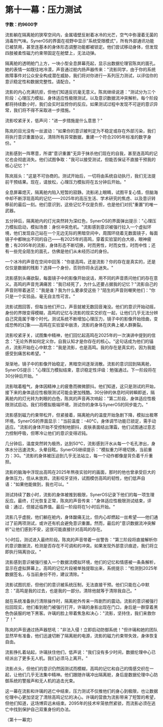 # 第十一幕：压力测试

**字数：约9600字**

流影躺在隔离舱的狭窄空间内，金属墙壁反射着冰冷的光芒，空气中弥漫着无菌的消毒剂气味。SynerOS的界面在视野中显示"系统受限模式"，所有外部通讯功能已被禁用，甚至连基本的身体形态调整功能都被锁定。他们尝试移动身体，但发现四肢被柔性磁力约束带固定在舱壁上，无法动弹。

隔离舱的透明舱门上方，一块小型全息屏幕亮起，显示出数据伦理官陈岚的面孔。她的表情一如既往地冷漠，声音通过舱内扬声器传来："流影同学，由于你的系统故障事件对公众安全构成潜在威胁，我们将对你进行一系列压力测试，以评估你的意识稳定性和数据完整性。请配合。"

流影的内心充满抗拒，但他们知道反抗毫无意义。陈岚继续说道："测试分为三个阶段：心理压力模拟、身体适应性极限测试，以及意识数据流冲突解析。每个阶段都将持续数小时，我们会实时监控你的反应。如果测试过程中发现不可逆的意识异常，我们将不得不采取进一步措施。"

流影咬紧牙关，低声问："进一步措施是什么意思？"

陈岚的目光没有一丝波动："如果你的意识被判定为不稳定或存在外部污染，我们将执行意识重置协议，清除所有异常数据，重建一个符合2095年标准的数字身份。"

流影感到一阵寒意，所谓"意识重置"无异于抹杀他们现在的自我，甚至连高鸣的记忆也会彻底消失。他们试图争取："我可以接受测试，但能否保证不直接干预我的核心记忆？"

陈岚摇头："这是不可协商的。测试开始后，一切将由系统自动执行，我们无法提前干预结果。现在，请放松，心理压力模拟将在五分钟后开始。"

全息屏幕熄灭，隔离舱内陷入短暂的寂静。流影闭上眼睛，试图平复心情，但脑海中却不断浮现高鸣的记忆——2025年的高压生活、学术研究的焦虑、以及意识转移前的最后一刻。他们意识到，这些记忆不仅是负担，也是他们对抗"重置"的唯一武器。

五分钟后，隔离舱内的灯光突然转为深红色，SynerOS的界面弹出提示："心理压力模拟启动，模拟场景：身份冲突危机。"流影感到意识被强行拉入一个虚拟环境，他们发现自己站在一个无边无际的黑暗空间中，周围环绕着无数面镜子，每面镜子中都映出不同的自己——有2025年的高鸣，穿着实验室的白大褂，眼神疲惫；有2095年的流影，身体形态不断切换，时而男性，时而女性，时而中性；还有一些完全陌生的面孔，仿佛是他们从未经历过的身份。

一个冰冷的声音在空间中回荡："你是高鸣，还是流影？你的存在是真实的，还是仅仅是数据的残影？选择一个身份，否则你将永远迷失。"

流影感到头痛欲裂，每面镜子中的影像开始说话，用不同的声音质问他们的存在意义。高鸣的声音充满痛苦："我已经死了，为什么还要占据我的记忆？"流影自己的声音则带着迷茫："我是谁？我为什么要承受这些？"陌生的声音则嘲笑他们："你只是一个实验品，毫无自主性可言。"

流影试图回答，但每当他们开口，声音就被无数回音淹没。他们的意识开始动摇，身份的界限变得模糊，高鸣的记忆与流影的现实交织在一起，让他们几乎无法分辨自己究竟属于哪个时代。测试系统不断增加心理压力，镜子中的影像开始扭曲，变成恐怖的幻象——高鸣在实验室中崩溃，流影的身体在庆典上被人群撕裂。

流影咬紧牙关，试图集中精神，他们回忆起高鸣在2025年的一次演讲中提到的信念："无论外界如何定义你，自我认知才是你存在的核心。"这句话成为他们的锚点，流影开始在心中默念："我是流影，也是高鸣。我的存在是真实的，因为我能感受到痛苦和希望。"

渐渐地，镜子中的影像开始稳定，黑暗空间逐渐消散。流影的意识回到隔离舱，SynerOS提示："心理压力模拟结束，意识稳定性评级：勉强通过。下一阶段将在30分钟后开始。"

流影喘着粗气，身体因精神上的疲惫而微微颤抖。他们知道，这只是测试的开始，接下来的身体适应性极限测试可能会更加残酷。30分钟的休息时间转瞬即逝，隔离舱内的灯光转为刺眼的白色，陈岚的声音再次响起："第二阶段，身体适应性极限测试启动。我们将模拟极端环境，测试你的身体与SynerOS的同步能力。"

流影感到磁力约束带松开，但紧接着，隔离舱内的温度开始急剧下降，模拟出极寒环境。SynerOS的界面显示："当前温度：-40°C，身体调节功能已锁定，需手动适应。"流影的身体开始不受控制地颤抖，皮肤表面结出薄霜，他们试图通过意志力控制呼吸，但寒冷让他们的意识变得迟钝。

几分钟后，温度突然转为极热，达到50°C，流影感到汗水从每一个毛孔渗出，身体水分迅速流失，头晕目眩。SynerOS继续提示："模拟重力环境切换，当前重力：3G。"流影的身体被压迫到几乎无法站立，每一个动作都像是背负着千斤重担。

流影的脑海中浮现出高鸣在2025年熬夜实验时的画面，那时的他也曾承受巨大的身体压力，但从未放弃。流影咬牙坚持，试图模仿高鸣的韧性，他们低声自语："如果他能做到，我也可以。"

测试持续了数小时，流影的身体被推到极限，SynerOS记录下他们的每一项生理反应。最终，灯光恢复正常，陈岚的声音传来："身体适应性极限测试结束，评级：通过，但接近临界值。最后一阶段将在1小时后开始。"

流影几乎虚脱，他们躺在舱内，身体酸痛无比，但内心却燃起一丝希望——他们通过了前两项测试，或许还有机会避免意识重置。然而，最后的"意识数据流冲突解析"让他们感到不安，这很可能直接针对高鸣的存在。

1小时后，测试进入最终阶段。陈岚的声音带着一丝警告："第三阶段将直接解析你的意识数据流，检测是否存在不可调和的冲突。如果发现外部意识痕迹，我们将立即执行隔离协议。"

流影感到意识被强行接入一个数据流模拟环境，他们的记忆和情感被一条条解析，显示在虚拟屏幕上。高鸣的记忆片段被单独提取出来，系统提示："检测到2025年数据签名，与当前身份不符，建议清除。"

流影试图抗拒，但他们的意识被系统压制，无法直接干预。他们只能在心中默念："高鸣是我的过去，也是我的一部分。清除他就等于清除我自己。"

就在系统准备执行清除操作时，隔离舱外传来一阵剧烈的震动。流影的意识被强行拉回现实，他们看到舱门被强行打开，许璃的身影出现在门口，身后是一群穿着黑色伪装服的地下黑客。许璃的脸上带着焦急和决心："流影，坚持住，我们来救你了！"

陈岚的声音通过扬声器怒吼："非法入侵！立即启动防御系统！"但许璃和她的团队显然早有准备，他们迅速切断了隔离舱的电源，流影的磁力约束带失效，身体恢复自由。

流影挣扎着站起，许璃扶住他们，低声说："我们没有多少时间，数据伦理中心已经派出了更多无人机。我们必须马上离开。"

流影点头，但他们的意识仍然因测试而模糊，高鸣的记忆和自己的情感交织在一起，让他们几乎无法集中精神。他们跟随许璃冲出隔离舱，身后是数据伦理中心防御系统的警报声和无人机的追击光束。

这一幕在流影和许璃的逃亡中结束，压力测试不仅推他们的身心到极限，也让数据伦理中心更加坚定了清除高鸣记忆的决心。许璃的营救为流影带来了短暂的希望，但他们知道，这场博弈远未结束。2095年的技术牢笼依然紧锁，而流影必须在逃亡中找到保护自己双重身份的办法。

（第十一幕完） 